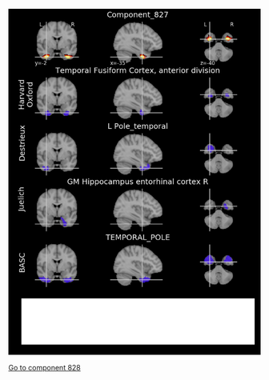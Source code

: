 


![827](preliminary/827.jpg "Component 827")

[Go to component 828](https://parietal-inria.github.io/MODL_atlas/1024/828 "Component 828")